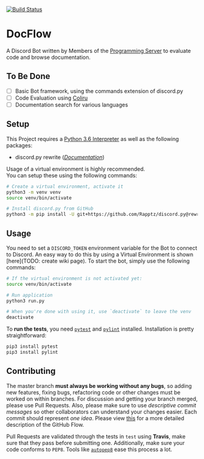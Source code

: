 [![Build Status](https://travis-ci.org/strinking/docflow.svg?branch=master)](https://travis-ci.org/strinking/docflow)
# DocFlow
A Discord Bot written by Members of the [Programming Server](https://discord.gg/010z0Kw1A9ql5c1Qe) to evaluate code and browse documentation.

## To Be Done
- [ ] Basic Bot framework, using the commands extension of discord.py
- [ ] Code Evaluation using [Coliru](http://coliru.stacked-crooked.com)
- [ ] Documentation search for various languages

## Setup
This Project requires a [Python 3.6 Interpreter](https://www.python.org/downloads/) as well as the following packages:
- discord.py rewrite ([*Documentation*](http://discordpy.readthedocs.io/en/rewrite/))

Usage of a virtual environment is highly recommended.  
You can setup these using the following commands:
```bash
# Create a virtual environment, activate it
python3 -m venv venv
source venv/bin/activate

# Install discord.py from GitHub
python3 -m pip install -U git+https://github.com/Rapptz/discord.py@rewrite
```

## Usage
You need to set a `DISCORD_TOKEN` environment variable for the Bot to connect to Discord. An easy way to do this by using a Virtual Environment is shown [here](TODO: create wiki page). To start the bot, simply use the following commands:

```bash
# If the virtual environment is not activated yet:
source venv/bin/activate

# Run application
python3 run.py

# When you're done with using it, use `deactivate` to leave the venv
deactivate
```

To **run the tests**, you need [`pytest`](https://pytest.org) and [`pylint`](https://www.pylint.org) installed. Installation is pretty straightforward:
```bash
pip3 install pytest
pip3 install pylint
```

## Contributing
The master branch **must always be working without any bugs**, so adding new features, fixing bugs, refactoring code or other changes must be worked on within branches. For discussion and getting your branch merged, please use Pull Requests. Also, please make sure to use *descriptive commit messages* so other collaborators can understand your changes easier. Each commit should represent *one idea*. Please view [this](https://guides.github.com/introduction/flow/) for a more detailed description of the GitHub Flow.

Pull Requests are validated through the tests in `test` using **Travis**, make sure that they pass before submitting one. Additionally, make sure your code conforms to `PEP8`. Tools like [`autopep8`](https://pypi.python.org/pypi/autopep8/) ease this process a lot.
